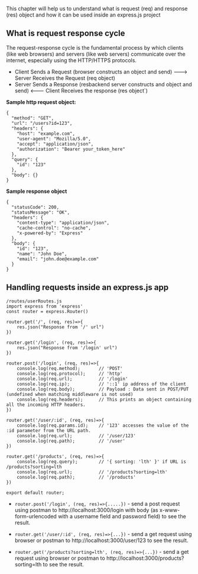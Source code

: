 This chapter will help us to understand what is request (req) and response (res) object and how it can be used inside an express.js project 

## What is request response cycle
The request-response cycle is the fundamental process by which clients (like web browsers) and servers (like web servers) communicate over the internet, especially using the HTTP/HTTPS protocols.

* Client Sends a Request (browser constructs an object and send)  ---> Server Receives the Request (req object)
* Server Sends a Response (resbackend server constructs and object and send) <--- Client Receives the response (res object`)

**Sample http request object:**
```
{
  "method": "GET",
  "url": "/users?id=123",
  "headers": {
    "host": "example.com",
    "user-agent": "Mozilla/5.0",
    "accept": "application/json",
    "authorization": "Bearer your_token_here"
  },
  "query": {
    "id": "123"
  },
  "body": {}
}
```
**Sample response object**
```
{
  "statusCode": 200,
  "statusMessage": "OK",
  "headers": {
    "content-type": "application/json",
    "cache-control": "no-cache",
    "x-powered-by": "Express"
  },
  "body": {
    "id": "123",
    "name": "John Doe",
    "email": "john.doe@example.com"
  }
}
```


## Handling requests inside an express.js app
```
/routes/userRoutes.js
import express from 'express'
const router = express.Router()

router.get('/', (req, res)=>{
    res.json("Response from '/' url")
})

router.get('/login', (req, res)=>{
    res.json("Response from '/login' url")
})

router.post('/login', (req, res)=>{
    console.log(req.method);       // 'POST'
    console.log(req.protocol);     // 'http'
    console.log(req.url);          // '/login'
    console.log(req.ip);           // '::1' ip address of the client
    console.log(req.body);         // Payload : Data sent in POST/PUT (undefined when matching middleware is not used)
    console.log(req.headers);      // This prints an object containing all the incoming HTTP headers.
})

router.get('/user/:id', (req, res)=>{
    console.log(req.params.id);    // '123' accesses the value of the :id parameter from the URL path.
    console.log(req.url);          // '/user/123'
    console.log(req.path);         // '/user'
})

router.get('/products', (req, res)=>{
    console.log(req.query);        // '{ sorting: 'lth' }' if URL is /products?sorting=lth
    console.log(req.url);          // '/products?sorting=lth'
    console.log(req.path);         // '/products'
})

export default router;
```
* `router.post('/login', (req, res)=>{.....})` - send a post request using postman to http://localhost:3000/login with body (as x-www-form-urlencoded with a username field and password field) to see the result.

* `router.get('/user/:id', (req, res)=>{...})` - send a get request using browser or postman to http://localhost:3000/user/123 to see the result.

* `router.get('/products?sorting=lth', (req, res)=>{...})` - send a get request using browser or postman to http://localhost:3000/products?sorting=lth to see the result.

